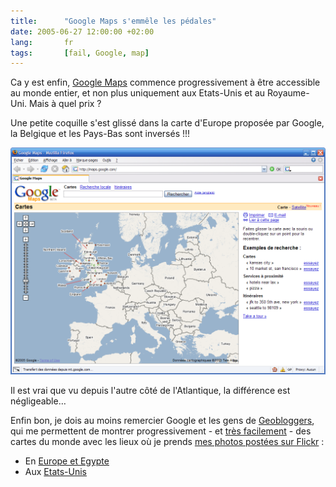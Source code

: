 ```yaml
---
title:      "Google Maps s'emmêle les pédales"
date: 2005-06-27 12:00:00 +02:00
lang:       fr
tags:       [fail, Google, map]
---
```


Ca y est enfin, [Google Maps](http://maps.google.com/) commence progressivement à être accessible au monde entier, et non plus uniquement aux Etats-Unis et au Royaume-Uni. Mais à quel prix ?

Une petite coquille s'est glissé dans la carte d'Europe proposée par Google, la Belgique et les Pays-Bas sont inversés !!!

![](google_maps_netherlands_belgium_full.png "La Belgique et les Pays-Bas inversés")

Il est vrai que vu depuis l'autre côté de l'Atlantique, la différence est négligeable…

Enfin bon, je dois au moins remercier Google et les gens de [Geobloggers](http://www.geobloggers.com/), qui me permettent de montrer progressivement - et [très facilement](https://www.flickr.com/groups/topic/47132/) - des cartes du monde avec les lieux où je prends [mes photos postées sur Flickr](https://www.flickr.com/photos/nicolas-hoizey/) :

- En [Europe et Egypte](http://www.geobloggers.com/index.cfm?lat=40&lon=10&username=Nicolas+Hoizey&range=180&t=k)
- Aux [Etats-Unis](http://www.geobloggers.com/index.cfm?lat=40&lon=-85&username=Nicolas+Hoizey&range=180&t=k)

